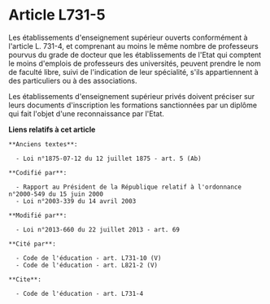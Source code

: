 # Article L731-5

Les établissements d'enseignement supérieur ouverts conformément à l'article L. 731-4, et comprenant au moins le même nombre
de professeurs pourvus du grade de docteur que les établissements de l'Etat qui comptent le moins d'emplois de professeurs
des universités, peuvent prendre le nom de faculté libre, suivi de l'indication de leur spécialité, s'ils appartiennent à des
particuliers ou à des associations. 

Les établissements d'enseignement supérieur privés doivent préciser sur leurs documents d'inscription les formations
sanctionnées par un diplôme qui fait l'objet d'une reconnaissance par l'Etat.

**Liens relatifs à cet article**

	**Anciens textes**:

	  - Loi n°1875-07-12 du 12 juillet 1875 - art. 5 (Ab)

	**Codifié par**:

	  - Rapport au Président de la République relatif à l'ordonnance n°2000-549 du 15 juin 2000
	  - Loi n°2003-339 du 14 avril 2003

	**Modifié par**:

	  - Loi n°2013-660 du 22 juillet 2013 - art. 69

	**Cité par**:

	  - Code de l'éducation - art. L731-10 (V)
	  - Code de l'éducation - art. L821-2 (V)

	**Cite**:

	  - Code de l'éducation - art. L731-4
